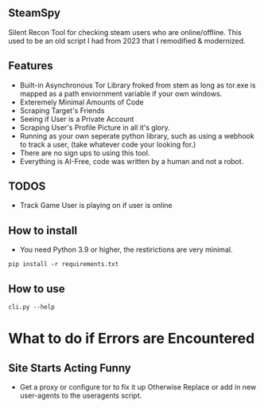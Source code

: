 SteamSpy
--------
Silent Recon Tool for checking steam users who are online/offline.
This used to be an old script I had from 2023 that I remodified & modernized.

## Features
- Built-in Asynchronous Tor Library froked from stem as long as tor.exe is mapped as 
a path enviornment variable if your own windows.
- Exteremely Minimal Amounts of Code
- Scraping Target's Friends
- Seeing if User is a Private Account
- Scraping User's Profile Picture in all it's glory.
- Running as your own seperate python library,
such as using a webhook to track a user, (take whatever code your looking for.)
- There are no sign ups to using this tool.
- Everything is AI-Free, code was written by a human and not a robot.

## TODOS
- Track Game User is playing on if user is online

## How to install
- You need Python 3.9 or higher, the restirictions are very minimal.
```
pip install -r requirements.txt
```

## How to use 
```
cli.py --help
```

# What to do if Errors are Encountered

## Site Starts Acting Funny
- Get a proxy or configure tor to fix it up Otherwise Replace or add in new user-agents to the useragents script.


